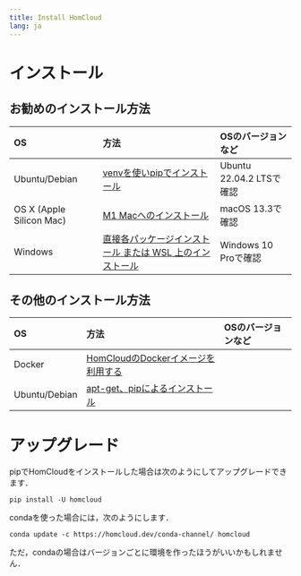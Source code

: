 ```yaml
---
title: Install HomCloud
lang: ja
---
```


# インストール

## お勧めのインストール方法

|OS|方法|OSのバージョンなど|
|:----|:----|:----|
|Ubuntu/Debian|[venvを使いpipでインストール](install_guide_for_Ubuntu_venv.html)|Ubuntu 22.04.2 LTSで確認|
|OS X (Apple Silicon Mac)|[M1 Macへのインストール](install_guide_for_M1Mac.html)|macOS 13.3で確認|
|Windows|[直接各パッケージインストール または WSL 上のインストール](install_guide_for_Windows.html)|Windows 10 Proで確認|

## その他のインストール方法

|OS|方法|OSのバージョンなど|
|:----|:----|:----|
|Docker|[HomCloudのDockerイメージを利用する](install_guide_for_Docker.html)||
|Ubuntu/Debian|[apt-get、pipによるインストール](install_guide_for_Ubuntu.html)||

# アップグレード

pipでHomCloudをインストールした場合は次のようにしてアップグレードできます．

    pip install -U homcloud

condaを使った場合には，次のようにします．

    conda update -c https://homcloud.dev/conda-channel/ homcloud

ただ，condaの場合はバージョンごとに環境を作ったほうがいいかもしれません．
